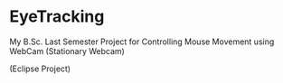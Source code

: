 # EyeTracking
My B.Sc. Last Semester Project for Controlling Mouse Movement using WebCam (Stationary Webcam)

(Eclipse Project)
